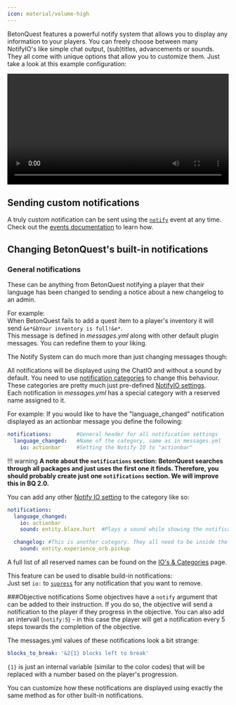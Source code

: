 ```yaml
---
icon: material/volume-high
---
```

BetonQuest features a powerful notify system that allows you to display any information to your players.
You can freely choose between many NotifyIO's like simple chat output, (sub)titles, advancements or sounds. They all come
with unique options that allow you to customize them. Just take a look at this example configuration:

<div style="text-align: center">
 <video controls loop src="../../_media/content/Documentation/Notifications/NotifySystemOverview.mp4" width="100%">
 Sorry, your browser doesn't support embedded videos.
 </video>
</div>


## Sending custom notifications

A truly custom notification can be sent using the [`notify`](Events-List.md#notification-notify) event at any time.
Check out the [events documentation](Events-List.md#notification-notify) to learn how.

## Changing BetonQuest's built-in notifications
  
### General notifications
These can be anything from BetonQuest notifying a player that their language has been changed
to sending a notice about a new changelog to an admin.

For example:    
When BetonQuest fails to add a quest item to a player's inventory it will send `&e*&bYour inventory is full!&e*`.    
This message is defined in *messages.yml* along with other default plugin messages. You can redefine them to your liking.

The Notify System can do much more than just changing messages though:

All notifications will be displayed using the ChatIO and without a sound by default. You need to use
[notification categories](Notification-IO's-&-Categories.md#categories) to change this behaviour.
These categories are pretty much just pre-defined [NotifyIO settings](Notification-IO's-&-Categories.md#notify-ios).    
Each notification in *messages.yml* has a special category with a reserved name assigned to it.

For example: If you would like to have the "language_changed" notification displayed as an actionbar message you define the following:

```YAML
notifications:        #General header for all notification settings
  language_changed:   #Name of the category, same as in messages.yml
    io: actionbar     #Setting the Notify IO to "actionbar"
``` 

!!! warning
    **A note about the `notifications` section: BetonQuest searches through all packages and just uses the first one it finds.
    Therefore, you should probably create just one `notifications` section. We will improve this in BQ 2.0.**


You can add any other [Notify IO setting](Notification-IO's-&-Categories.md#notify-ios) to the category like so:
```YAML
notifications:       
  language_changed:   
    io: actionbar     
    sound: entity.blaze.hurt  #Plays a sound while showing the notification

  changelog: #This is another category. They all need to be inside the 'notifications:' section.
    sound: entity.experience_orb.pickup      
```
A full list of all reserved names can be found on the [IO's & Categories](Notification-IO's-&-Categories.md#built-in-categories) page.

This feature can be used to disable build-in notifications:    
Just set `io:` to [`supress`](Notification-IO's-&-Categories.md#suppress) for any notification that you want to remove.


###Objective notifications
Some objectives have a `notify` argument that can be added to their instruction.
If you do so, the objective will send a notification to the player if they progress in the objective.
You can also add an intervall (`notify:5`) - in this case the player will get a notification every 5 steps
towards the completion of the objective.

The messages.yml values of these notifications look a bit strange:
```YAML
blocks_to_break: '&2{1} blocks left to break'
```
`{1}` is just an internal variable (similar to the color codes) that will be replaced with a number based on the
player's progression.

You can customize how these notifications are displayed using exactly the same method as for other built-in notifications.
